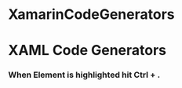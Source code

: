 # XamarinCodeGenerators
<title>XAML Refactorying</title>
<h1>XAML Code Generators</h1>

<h3>When Element is highlighted hit Ctrl + . </h3>

